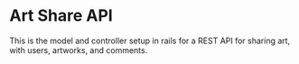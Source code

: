 # Art Share API

This is the model and controller setup in rails for a REST API for sharing art, with users, artworks, and comments.